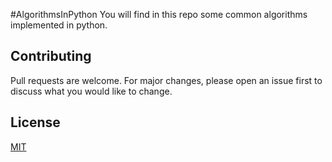 #AlgorithmsInPython
You will find in this repo some common algorithms implemented in python.

## Contributing
Pull requests are welcome. For major changes, please open an issue first to discuss what you would like to change.

## License
[MIT](https://choosealicense.com/licenses/mit/)
